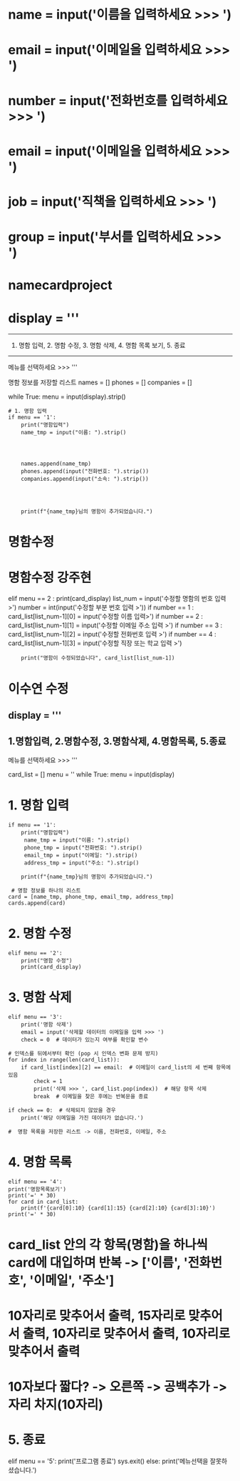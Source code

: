 
# name = input('이름을 입력하세요 >>> ')
# email = input('이메일을 입력하세요 >>> ')
# number = input('전화번호를 입력하세요 >>> ')
# email = input('이메일을 입력하세요 >>> ')
# job = input('직책을 입력하세요 >>> ')
# group = input('부서를 입력하세요 >>> ')
# namecardproject
# display = '''
----------------------------------------------------------
1. 명함 입력, 2. 명함 수정, 3. 명함 삭제, 4. 명함 목록 보기, 5. 종료
----------------------------------------------------------
메뉴를 선택하세요 >>> '''




명함 정보를 저장할 리스트
names = []
phones = []
companies = []




while True:
    menu = input(display).strip()




    # 1. 명함 입력
    if menu == '1':
        print("명함입력")
        name_tmp = input("이름: ").strip()




        names.append(name_tmp)
        phones.append(input("전화번호: ").strip())
        companies.append(input("소속: ").strip())




        print(f"{name_tmp}님의 명함이 추가되었습니다.")



# 명함수정
# 명함수정 강주현
elif menu == 2 :
        print(card_display)
        list_num = input('수정할 명함의 번호 입력 >')
        number = int(input('수정할 부분 번호 입력 >'))
        if number == 1 :
            card_list[list_num-1][0] = input('수정할 이름 입력>')
        if number == 2 :
            card_list[list_num-1][1] = input('수정할 이메일 주소 입력 >')
        if number == 3 :
            card_list[list_num-1][2] = input('수정할 전화번호 입력 >')
        if number == 4 :
            card_list[list_num-1][3] = input('수정할 직장 또는 학교 입력 >')
       
        print("명함이 수정되었습니다", card_list[list_num-1])

# 이수연 수정
display = '''
------------------------------------------------------------------------------------
1.명함입력, 2.명함수정, 3.명함삭제, 4.명함목록, 5.종료
------------------------------------------------------------------------------------
메뉴를 선택하세요 >>> '''

card_list = []
menu = ''
while True:
    menu = input(display)
# 1. 명함 입력  
    if menu == '1':
        print("명함입력")
         name_tmp = input("이름: ").strip()
         phone_tmp = input("전화번호: ").strip()
         email_tmp = input("이메일: ").strip()
         address_tmp = input("주소: ").strip()

        print(f"{name_tmp}님의 명함이 추가되었습니다.")
    
     # 명함 정보를 하나의 리스트
    card = [name_tmp, phone_tmp, email_tmp, address_tmp]
    cards.append(card)

# 2. 명함 수정
    elif menu == '2':
        print("명함 수정")
        print(card_display)


# 3. 명함 삭제
    elif menu == '3':
        print('명함 삭제')
        email = input('삭제할 데이터의 이메일을 입력 >>> ')
        check = 0  # 데이터가 있는지 여부를 확인할 변수

    # 인덱스를 뒤에서부터 확인 (pop 시 인덱스 변화 문제 방지)
    for index in range(len(card_list)):
        if card_list[index][2] == email:  # 이메일이 card_list의 세 번째 항목에 있음
            check = 1
            print('삭제 >>> ', card_list.pop(index))  # 해당 항목 삭제
            break  # 이메일을 찾은 후에는 반복문을 종료
    
    if check == 0:  # 삭제되지 않았을 경우
        print('해당 이메일을 가진 데이터가 없습니다.')

    #  명함 목록을 저장한 리스트 -> 이름, 전화번호, 이메일, 주소

# 4. 명함 목록
    elif menu == '4':
    print('명함목록보기')
    print('=' * 30)
    for card in card_list:
        print(f'{card[0]:10} {card[1]:15} {card[2]:10} {card[3]:10}')
    print('=' * 30)
# card_list 안의 각 항목(명함)을 하나씩 card에 대입하며 반복 -> ['이름', '전화번호', '이메일', '주소']
# 10자리로 맞추어서 출력, 15자리로 맞추어서 출력, 10자리로 맞추어서 출력, 10자리로 맞추어서 출력
# 10자보다 짧다? -> 오른쪽 -> 공백추가 -> 자리 차지(10자리)

# 5. 종료
elif menu == '5':
    print('프로그램 종료')
    sys.exit()
else:
    print('메뉴선택을 잘못하셨습니다.')